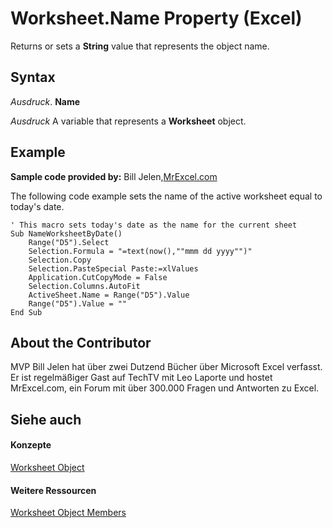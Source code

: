 
# Worksheet.Name Property (Excel)

Returns or sets a  **String** value that represents the object name.


## Syntax

 _Ausdruck_. **Name**

 _Ausdruck_ A variable that represents a **Worksheet** object.


## Example



 **Sample code provided by:** Bill Jelen,[MrExcel.com](http://www.mrexcel.com/)

The following code example sets the name of the active worksheet equal to today's date.




```
' This macro sets today's date as the name for the current sheet 
Sub NameWorksheetByDate() 
    Range("D5").Select 
    Selection.Formula = "=text(now(),""mmm dd yyyy"")" 
    Selection.Copy 
    Selection.PasteSpecial Paste:=xlValues 
    Application.CutCopyMode = False 
    Selection.Columns.AutoFit 
    ActiveSheet.Name = Range("D5").Value 
    Range("D5").Value = "" 
End Sub 

```


## About the Contributor
<a name="AboutContributor"> </a>

MVP Bill Jelen hat über zwei Dutzend Bücher über Microsoft Excel verfasst. Er ist regelmäßiger Gast auf TechTV mit Leo Laporte und hostet MrExcel.com, ein Forum mit über 300.000 Fragen und Antworten zu Excel.


## Siehe auch
<a name="AboutContributor"> </a>


#### Konzepte


[Worksheet Object](182b705e-854a-81cc-a4b0-59b942de55ae.md)
#### Weitere Ressourcen


[Worksheet Object Members](http://msdn.microsoft.com/library/f8c1afea-1a1c-f5e4-37e3-52c434c8c157%28Office.15%29.aspx)